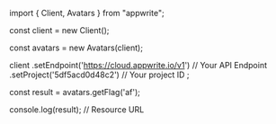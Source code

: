 import { Client, Avatars } from "appwrite";

const client = new Client();

const avatars = new Avatars(client);

client
    .setEndpoint('https://cloud.appwrite.io/v1') // Your API Endpoint
    .setProject('5df5acd0d48c2') // Your project ID
;

const result = avatars.getFlag('af');

console.log(result); // Resource URL